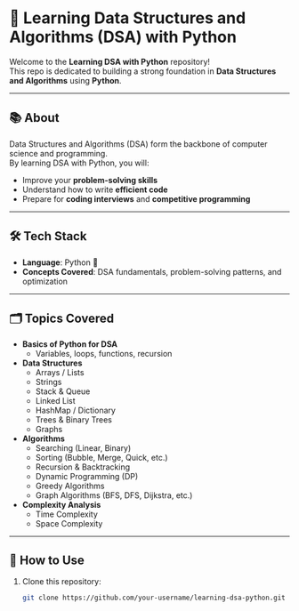 # 🐍 Learning Data Structures and Algorithms (DSA) with Python

Welcome to the **Learning DSA with Python** repository!  
This repo is dedicated to building a strong foundation in **Data Structures and Algorithms** using **Python**.  

---

## 📚 About
Data Structures and Algorithms (DSA) form the backbone of computer science and programming.  
By learning DSA with Python, you will:
- Improve your **problem-solving skills**  
- Understand how to write **efficient code**  
- Prepare for **coding interviews** and **competitive programming**

---

## 🛠 Tech Stack
- **Language**: Python 🐍  
- **Concepts Covered**: DSA fundamentals, problem-solving patterns, and optimization  

---

## 🗂 Topics Covered
- **Basics of Python for DSA**
  - Variables, loops, functions, recursion
- **Data Structures**
  - Arrays / Lists
  - Strings
  - Stack & Queue
  - Linked List
  - HashMap / Dictionary
  - Trees & Binary Trees
  - Graphs
- **Algorithms**
  - Searching (Linear, Binary)
  - Sorting (Bubble, Merge, Quick, etc.)
  - Recursion & Backtracking
  - Dynamic Programming (DP)
  - Greedy Algorithms
  - Graph Algorithms (BFS, DFS, Dijkstra, etc.)
- **Complexity Analysis**
  - Time Complexity
  - Space Complexity

---

## 🚀 How to Use
1. Clone this repository:
   ```bash
   git clone https://github.com/your-username/learning-dsa-python.git
